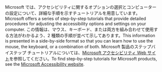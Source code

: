 <span data-ttu-id="8b18a-101">Microsoft では、アクセシビリティに関するオプションの選択とコンピューターの設定について、詳細な手順を示すチュートリアルを用意しています。</span><span class="sxs-lookup"><span data-stu-id="8b18a-101">Microsoft offers a series of step-by-step tutorials that provide detailed procedures for adjusting the accessibility options and settings on your computer.</span></span> <span data-ttu-id="8b18a-102">この情報は、マウス、キーボード、または両方を組み合わせて使用する方法がわかるよう、2 種類の手順が並べて示してあります。</span><span class="sxs-lookup"><span data-stu-id="8b18a-102">This information is presented in a side-by-side format so that you can learn how to use the mouse, the keyboard, or a combination of both.</span></span> <span data-ttu-id="8b18a-103">Microsoft 製品のステップバイステップ チュートリアルについては、[Microsoft アクセシビリティ Web サイト](http://go.microsoft.com/fwlink/?LinkId=8431)を参照してください。</span><span class="sxs-lookup"><span data-stu-id="8b18a-103">To find step-by-step tutorials for Microsoft products, see the [Microsoft Accessibility website](http://go.microsoft.com/fwlink/?LinkId=8431).</span></span>